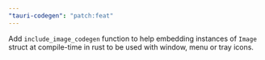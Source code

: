 ```yaml
---
"tauri-codegen": "patch:feat"
---
```


Add `include_image_codegen` function to help embedding instances of `Image` struct at compile-time in rust to be used with window, menu or tray icons.

